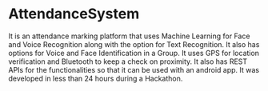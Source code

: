 # AttendanceSystem
It is an attendance marking platform that uses Machine Learning for Face and Voice Recognition along with the option for Text Recognition. It also has options for Voice and Face Identification in a Group. It uses GPS for location verification and Bluetooth to keep a check on proximity. It also has REST APIs for the functionalities so that it can be used with an android app.
It was developed in less than 24 hours during a Hackathon.
